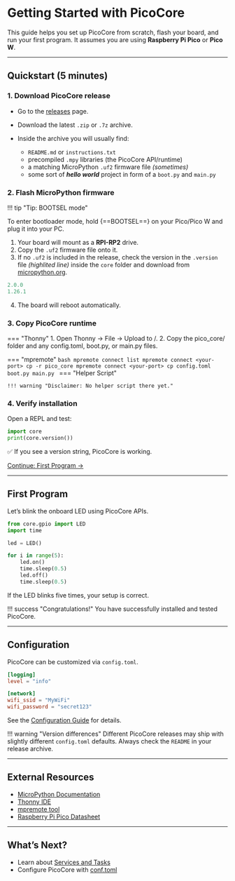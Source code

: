 # Getting Started with PicoCore

This guide helps you set up PicoCore from scratch, flash your board, and run your first program. It assumes you are using **Raspberry Pi Pico** or **Pico W**.

---

## Quickstart (5 minutes)

### 1. Download PicoCore release

- Go to the [releases](https://github.com/PauWol/PicoCore/releases) page.
- Download the latest `.zip` or `.7z` archive.
- Inside the archive you will usually find:

  - `README.md` or `instructions.txt`
  - precompiled `.mpy` libraries (the PicoCore API/runtime)
  - a matching MicroPython `.uf2` firmware file _(sometimes)_
  - some sort of **_hello world_** project in form of a `boot.py` and `main.py`

### 2. Flash MicroPython firmware

!!! tip "Tip: BOOTSEL mode"

To enter bootloader mode, hold {==BOOTSEL==} on your Pico/Pico W and plug it into your PC.

1. Your board will mount as a **RPI-RP2** drive.
2. Copy the `.uf2` firmware file onto it.
3. If no `.uf2` is included in the release, check the version in the `.version` file *(highlited line)* inside the `core` folder and download from [micropython.org](https://micropython.org/download/rp2-pico/).
```py title=".version" hl_lines="2"
2.0.0
1.26.1
```
4. The board will reboot automatically.

### 3. Copy PicoCore runtime

=== "Thonny"
    1.  Open Thonny → File → Upload to /.
    2.  Copy the pico_core/ folder and any config.toml, boot.py, or main.py files.

=== "mpremote"
    ```bash
    mpremote connect list
    mpremote connect <your-port> cp -r pico_core
    mpremote connect <your-port> cp config.toml boot.py main.py
    ```
=== "Helper Script"
    
    !!! warning "Disclaimer: No helper script there yet."


### 4. Verify installation

Open a REPL and test:

```python
import core
print(core.version())
```

✅ If you see a version string, PicoCore is working.

[Continue: First Program →](#first-program)

---

## First Program

Let’s blink the onboard LED using PicoCore APIs.

```python
from core.gpio import LED
import time

led = LED()

for i in range(5):
    led.on()
    time.sleep(0.5)
    led.off()
    time.sleep(0.5)
```

If the LED blinks five times, your setup is correct.

!!! success "Congratulations!"
You have successfully installed and tested PicoCore.

---

## Configuration

PicoCore can be customized via `config.toml`.

```toml
[logging]
level = "info"

[network]
wifi_ssid = "MyWiFi"
wifi_password = "secret123"
```

See the [Configuration Guide](conf/overview.md) for details.

!!! warning "Version differences"
Different PicoCore releases may ship with slightly different `config.toml` defaults. Always check the `README` in your release archive.

---

## External Resources

- [MicroPython Documentation](https://docs.micropython.org/)
- [Thonny IDE](https://thonny.org/)
- [mpremote tool](https://docs.micropython.org/en/latest/reference/mpremote.html)
- [Raspberry Pi Pico Datasheet](https://datasheets.raspberrypi.com/pico/pico-datasheet.pdf)

---

## What’s Next?

- Learn about [Services and Tasks](concepts/services.md)
- Configure PicoCore with [conf.toml](conf/overview.md)
